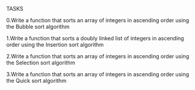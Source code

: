 TASKS

0.Write a function that sorts an array of integers in ascending order using the Bubble sort algorithm

1.Write a function that sorts a doubly linked list of integers in ascending order using the Insertion sort algorithm

2.Write a function that sorts an array of integers in ascending order using the Selection sort algorithm

3.Write a function that sorts an array of integers in ascending order using the Quick sort algorithm
